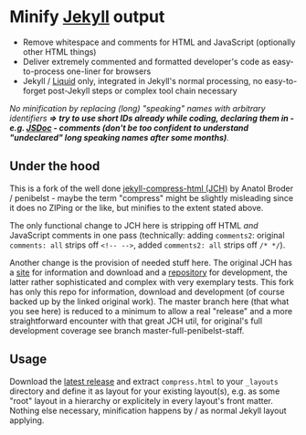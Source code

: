 # Minify [Jekyll](https://jekyllrb.com/) output

* Remove whitespace and comments for HTML and JavaScript (optionally other HTML things)
* Deliver extremely commented and formatted developer's code as easy-to-process one-liner for browsers
* Jekyll / [Liquid](https://shopify.dev/docs/liquid/reference/basics) only, integrated in Jekyll's normal processing, no easy-to-forget post-Jekyll steps or complex tool chain necessary

*No minification by replacing (long) "speaking" names with arbitrary identifiers **=> try to use short IDs already while coding, declaring them in - e.g. [JSDoc](https://jsdoc.app/) - comments (don't be too confident to understand "undeclared" long speaking names after some months)**.*


## Under the hood

This is a fork of the well done [jekyll-compress-html (JCH)][site] by Anatol Broder / penibelst - maybe the term "compress" might be slightly misleading since it does no ZIPing or the like, but minifies to the extent stated above.

The only functional change to JCH here is stripping off HTML *and* JavaScript comments in one pass (technically: adding `comments2`: original `comments: all` strips off `<!-- -->`, added `comments2: all` strips off `/* */`).

Another change is the provision of needed stuff here. The original JCH has a [site] for information and download and a [repository](https://github.com/penibelst/jekyll-compress-html) for development, the latter rather sophisticated and complex with very exemplary tests. This fork has only this repo for information, download and development (of course backed up by the linked original work). The master branch here (that what you see here) is reduced to a minimum to allow a real "release" and a more straightforward encounter with that great JCH util, for original's full development coverage see branch master-full-penibelst-staff.


## Usage

Download the [latest release](https://github.com/ErikCan/jekyll-compress-html/releases/latest)  and extract `compress.html` to your `_layouts` directory and define it as layout for your existing layout(s), e.g. as some "root" layout in a hierarchy or explicitely in every layout's front matter. Nothing else necessary, minification happens by / as normal Jekyll layout applying.




[site]: http://jch.penibelst.de/
